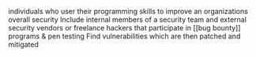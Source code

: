 individuals who user their programming skills to improve an organizations overall security
Include internal members of a security team and external security vendors or freelance hackers that participate in [[bug bounty]] programs & pen testing
Find vulnerabilities which are then patched and mitigated